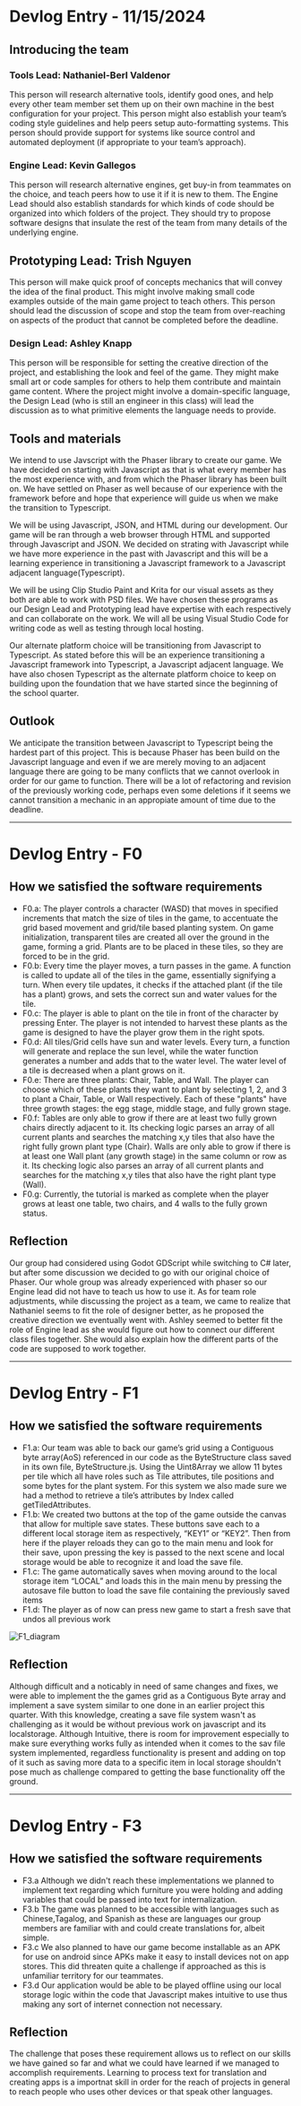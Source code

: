 # Devlog Entry - 11/15/2024
## Introducing the team

### Tools Lead: Nathaniel-Berl Valdenor 
This person will research alternative tools, identify good ones, and help every other team member set them up on their own machine in the best configuration for your project. This person might also establish your team’s coding style guidelines and help peers setup auto-formatting systems. This person should provide support for systems like source control and automated deployment (if appropriate to your team’s approach).

### Engine Lead: Kevin Gallegos
This person will research alternative engines, get buy-in from teammates on the choice, and teach peers how to use it if it is new to them. 
The Engine Lead should also establish standards for which kinds of code should be organized into which folders of the project. They should try to propose software designs that insulate the rest of the team from many details of the underlying engine.

## Prototyping Lead: Trish Nguyen
This person will make quick proof of concepts mechanics that will convey the idea of the final product. This might involve making small code examples outside of the main game project to teach others. This person should lead the discussion of scope and stop the team from over-reaching on aspects of the product that cannot be completed before the deadline.

### Design Lead: Ashley Knapp
This person will be responsible for setting the creative direction of the project, and establishing the look and feel of the game. They might make small art or code samples for others to help them contribute and maintain game content. Where the project might involve a domain-specific language, the Design Lead (who is still an engineer in this class) will lead the discussion as to what primitive elements the language needs to provide.

## Tools and materials

We intend to use Javscript with the Phaser library to create our game. We have decided on starting with Javascript as that is what every member has the most experience with, and from which the Phaser library has been built on. We have settled on Phaser as well because of our experience with the framework before and hope that experience will guide us when we make the transition to Typescript.

We will be using Javascript, JSON, and HTML during our development. Our game will be ran through a web browser through HTML and supported through Javascript and JSON. We decided on strating with Javascript while we have more experience in the past with Javascript and this will be a learning experience in transitioning a Javascript framework to a Javascript adjacent language(Typescript). 


We will be using Clip Studio Paint and Krita for our visual assets as they both are able to work with PSD files. We have chosen these programs as our Design Lead and Prototyping lead have expertise with each respectively and can collaborate on the work. We will all be using Visual Studio Code for writing code as well as testing through local hosting.

Our alternate platform choice will be transitioning from Javascript to Typescript. As stated before this will be an experience transitioning a Javascript framework into Typescript, a Javascript adjacent language. We have also chosen Typescript as the alternate platform choice to keep on building upon the foundation that we have started since the beginning of the school quarter.

## Outlook

We anticipate the transition between Javascript to Typescript being the hardest part of this project. This is because Phaser has been build on the Javascript language and even if we are merely moving to an adjacent language there are going to be many conflicts that we cannot overlook in order for our game to function. There will be a lot of refactoring and revision of the previously working code, perhaps even some deletions if it seems we cannot transition a mechanic in an appropiate amount of time due to the deadline.

---

# Devlog Entry - F0
## How we satisfied the software requirements
- F0.a: The player controls a character (WASD) that moves in specified increments that match the size of tiles in the game, to accentuate the grid based movement and grid/tile based planting system. On game initialization, transparent tiles are created all over the ground in the game, forming a grid. Plants are to be placed in these tiles, so they are forced to be in the grid.
- F0.b: Every time the player moves, a turn passes in the game. A function is called to update all of the tiles in the game, essentially signifying a turn. When every tile updates, it checks if the attached plant (if the tile has a plant) grows, and sets the correct sun and water values for the tile.
- F0.c: The player is able to plant on the tile in front of the character by pressing Enter. The player is not intended to harvest these plants as the game is designed to have the player grow them in the right spots.
- F0.d: All tiles/Grid cells have sun and water levels. Every turn, a function will generate and replace the sun level, while the water function generates a number and adds that to the water level. The water level of a tile is decreased when a plant grows on it.
- F0.e: There are three plants: Chair, Table, and Wall. The player can choose which of these plants they want to plant by selecting 1, 2, and 3 to plant a Chair, Table, or Wall respectively. Each of these "plants" have three growth stages: the egg stage, middle stage, and fully grown stage.
- F0.f: Tables are only able to grow if there are at least two fully grown chairs directly adjacent to it. Its checking logic parses an array of all current plants and searches the matching x,y tiles that also have the right fully grown plant type (Chair). Walls are only able to grow if there is at least one Wall plant (any growth stage) in the same column or row as it. Its checking logic also parses an array of all current plants and searches for the matching x,y tiles that also have the right plant type (Wall).
- F0.g: Currently, the tutorial is marked as complete when the player grows at least one table, two chairs, and 4 walls to the fully grown status.

## Reflection
Our group had considered using Godot GDScript while switching to C# later, but after some discussion we decided to go with our original choice of Phaser. Our whole group was already experienced with phaser so our Engine lead did not have to teach us how to use it. As for team role adjustments, while discussing the project as a team, we came to realize that Nathaniel seems to fit the role of designer better, as he proposed the creative direction we eventually went with. Ashley seemed to better fit the role of Engine lead as she would figure out how to connect our different class files together. She would also explain how the different parts of the code are supposed to work together.

---

# Devlog Entry - F1
## How we satisfied the software requirements
- F1.a: Our team was able to back our game’s grid using a Contiguous byte array(AoS) referenced in our code as the ByteStructure  class saved in its own file, ByteStructure.js.  Using the Uint8Array we allow 11 bytes per tile which  all have roles such as Tile attributes, tile positions and some bytes for the plant system. For this system we also made sure we had a method to retrieve a tile’s attributes by Index called getTiledAttributes.
- F1.b:  We created two buttons at the top of the game outside the canvas that allow for multiple save states. These buttons save each to a different local storage item as respectively, “KEY1” or “KEY2”. Then from here if the player reloads they can go to the main menu and look for their save, upon pressing the key is passed to the next scene and local storage would be able to recognize it and load the save file.
- F1.c: The game automatically saves when moving around to the local storage item “LOCAL” and loads this in the main menu by pressing the autosave file button to load the save file containing the previously saved items
- F1.d: The player as of now can press new game to start a fresh save that undos all previous work

![F1_diagram](https://github.com/AshleyJKnapp/cmpm121-final/blob/main/ArrayOfStructs%20Diagram.png)

## Reflection
Although difficult and a noticably in need of same changes and fixes, we were able to implement the the games grid as a Contiguous Byte array and implement a save system similar to one done in an earlier project this quarter. With this knowledge, creating a save file system wasn't as challenging as it would be without previous work on javascript and its localstorage. Although Intuitive, there is room for improvement especially to make sure everything works fully as intended when it comes to the sav file system implemented, regardless functionality is present and adding on top of it such as saving more data to a specific item in local storage shouldn't pose much as challenge compared to getting the base functionality off the ground.

---

# Devlog Entry - F3
## How we satisfied the software requirements
- F3.a Although we didn't reach these implementations we planned to implement text regarding which furniture you were holding and adding variables that could be passed into text for internalization.
- F3.b The game was planned to be accessible with languages such as Chinese,Tagalog, and Spanish as these are languages our group members are familiar with and could create translations for, albeit simple.
- F3.c We also planned to have our game become installable as an APK for use on android since APKs make it easy to install devices not on app stores. This did threaten quite a challenge if approached as this is unfamiliar territory for our teammates.
- F3.d Our application would be able to be played offline using our local storage logic within the code that Javascript makes intuitive to use thus making any sort of internet connection not necessary.
## Reflection
The challenge that poses these requirement allows us to reflect on our skills we have gained so far and what we could have learned if we managed to accomplish requirements. Learning to process text for translation and creating apps is a importnat skill in order for the reach of projects in general to reach people who uses other devices or that speak other languages.
